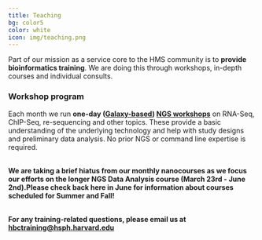 ```yaml
---
title: Teaching
bg: color5
color: white
icon: img/teaching.png
---
```


Part of our mission as a service core to the HMS community is to **provide bioinformatics training**. We are doing this through workshops, in-depth courses and individual consults.


### Workshop program 

Each month we run **one-day ([Galaxy-based](https://wiki.galaxyproject.org/)) [NGS workshops](http://hbc.github.io/ngs-workshops/)** on RNA-Seq, ChIP-Seq, re-sequencing and other topics. These provide a basic understanding of the underlying technology and help with study designs and preliminary data analysis. No prior NGS or command line expertise is required. 

<br>**We are taking a brief hiatus from our monthly nanocourses as we focus our efforts on the longer NGS Data Analysis course (March 23rd - June 2nd).Please check back here in June for information about courses scheduled for Summer and Fall!**

<br>**For any training-related questions, please email us at [hbctraining@hsph.harvard.edu](mailto:hbctraining@hsph.harvard.edu)**

